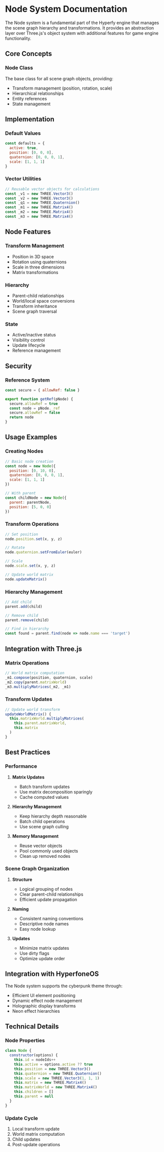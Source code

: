 # Node System Documentation

The Node system is a fundamental part of the Hyperfy engine that manages the scene graph hierarchy and transformations. It provides an abstraction layer over Three.js's object system with additional features for game engine functionality.

## Core Concepts

### Node Class
The base class for all scene graph objects, providing:
- Transform management (position, rotation, scale)
- Hierarchical relationships
- Entity references
- State management

## Implementation

### Default Values
```javascript
const defaults = {
  active: true,
  position: [0, 0, 0],
  quaternion: [0, 0, 0, 1],
  scale: [1, 1, 1]
}
```

### Vector Utilities
```javascript
// Reusable vector objects for calculations
const _v1 = new THREE.Vector3()
const _v2 = new THREE.Vector3()
const _q1 = new THREE.Quaternion()
const _m1 = new THREE.Matrix4()
const _m2 = new THREE.Matrix4()
const _m3 = new THREE.Matrix4()
```

## Node Features

### Transform Management
- Position in 3D space
- Rotation using quaternions
- Scale in three dimensions
- Matrix transformations

### Hierarchy
- Parent-child relationships
- World/local space conversions
- Transform inheritance
- Scene graph traversal

### State
- Active/inactive status
- Visibility control
- Update lifecycle
- Reference management

## Security

### Reference System
```javascript
const secure = { allowRef: false }

export function getRef(pNode) {
  secure.allowRef = true
  const node = pNode._ref
  secure.allowRef = false
  return node
}
```

## Usage Examples

### Creating Nodes
```javascript
// Basic node creation
const node = new Node({
  position: [0, 10, 0],
  quaternion: [0, 0, 0, 1],
  scale: [1, 1, 1]
})

// With parent
const childNode = new Node({
  parent: parentNode,
  position: [5, 0, 0]
})
```

### Transform Operations
```javascript
// Set position
node.position.set(x, y, z)

// Rotate
node.quaternion.setFromEuler(euler)

// Scale
node.scale.set(x, y, z)

// Update world matrix
node.updateMatrix()
```

### Hierarchy Management
```javascript
// Add child
parent.add(child)

// Remove child
parent.remove(child)

// Find in hierarchy
const found = parent.find(node => node.name === 'target')
```

## Integration with Three.js

### Matrix Operations
```javascript
// World matrix computation
_m1.compose(position, quaternion, scale)
_m2.copy(parent.matrixWorld)
_m3.multiplyMatrices(_m2, _m1)
```

### Transform Updates
```javascript
// Update world transform
updateWorldMatrix() {
  this.matrixWorld.multiplyMatrices(
    this.parent.matrixWorld,
    this.matrix
  )
}
```

## Best Practices

### Performance
1. **Matrix Updates**
   - Batch transform updates
   - Use matrix decomposition sparingly
   - Cache computed values

2. **Hierarchy Management**
   - Keep hierarchy depth reasonable
   - Batch child operations
   - Use scene graph culling

3. **Memory Management**
   - Reuse vector objects
   - Pool commonly used objects
   - Clean up removed nodes

### Scene Graph Organization
1. **Structure**
   - Logical grouping of nodes
   - Clear parent-child relationships
   - Efficient update propagation

2. **Naming**
   - Consistent naming conventions
   - Descriptive node names
   - Easy node lookup

3. **Updates**
   - Minimize matrix updates
   - Use dirty flags
   - Optimize update order

## Integration with HyperfoneOS

The Node system supports the cyberpunk theme through:
- Efficient UI element positioning
- Dynamic effect node management
- Holographic display transforms
- Neon effect hierarchies

## Technical Details

### Node Properties
```javascript
class Node {
  constructor(options) {
    this.id = nodeIds++
    this.active = options.active ?? true
    this.position = new THREE.Vector3()
    this.quaternion = new THREE.Quaternion()
    this.scale = new THREE.Vector3(1, 1, 1)
    this.matrix = new THREE.Matrix4()
    this.matrixWorld = new THREE.Matrix4()
    this.children = []
    this.parent = null
  }
}
```

### Update Cycle
1. Local transform update
2. World matrix computation
3. Child updates
4. Post-update operations 